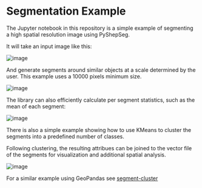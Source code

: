 # Segmentation Example
The Jupyter notebook in this repository is a simple example of segmenting a high spatial resolution image using PyShepSeg.

It will take an input image like this:

![image](https://user-images.githubusercontent.com/1754742/188751952-9925255d-a2b6-4748-a1df-778e1e742333.png)

And generate segments around similar objects at a scale determined by the user. This example uses a 10000 pixels minimum size.

![image](https://user-images.githubusercontent.com/1754742/188752052-4fd9187a-445f-4cb8-9c0b-d9977fec5556.png)

The library can also efficiently calculate per segment statistics, such as the mean of each segment:

![image](https://user-images.githubusercontent.com/1754742/188752082-b2e3c821-e2cc-437f-8ab4-92a7b9bf35b3.png)


There is also a simple example showing how to use KMeans to cluster the segments into a predefined number of classes. 

Following clustering, the resulting attribues can be joined to the vector file of the segments for visualization and additional spatial analysis.

![image](https://github.com/petescarth/segmentation-example/blob/main/linkingKmeansClusters.gif)

For a similar example using GeoPandas see [segment-cluster](https://github.com/petescarth/segment-cluster)
